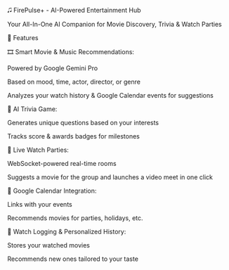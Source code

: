 🎜️ FirePulse+ - AI-Powered Entertainment Hub

Your All-In-One AI Companion for Movie Discovery, Trivia & Watch Parties

🚀 Features

🎞️ Smart Movie & Music Recommendations:

Powered by Google Gemini Pro

Based on mood, time, actor, director, or genre

Analyzes your watch history & Google Calendar events for suggestions

🤖 AI Trivia Game:

Generates unique questions based on your interests

Tracks score & awards badges for milestones

💬 Live Watch Parties:

WebSocket-powered real-time rooms

Suggests a movie for the group and launches a video meet in one click

📅 Google Calendar Integration:

Links with your events

Recommends movies for parties, holidays, etc.

📄 Watch Logging & Personalized History:

Stores your watched movies

Recommends new ones tailored to your taste

